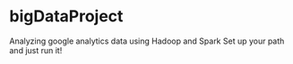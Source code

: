 # bigDataProject
Analyzing google analytics data using Hadoop and Spark
Set up your path and just run it!
